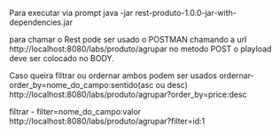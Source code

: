 Para executar via prompt
java -jar rest-produto-1.0.0-jar-with-dependencies.jar

para chamar o Rest pode ser usado o POSTMAN chamando a url
http://localhost:8080/labs/produto/agrupar no metodo POST o playload deve ser colocado no BODY.

Caso queira filtrar ou ordernar ambos podem ser usados
ordernar- order_by=nome_do_campo:sentido(asc ou desc)
http://localhost:8080/labs/produto/agrupar?order_by=price:desc

filtrar - filter=nome_do_campo:valor
http://localhost:8080/labs/produto/agrupar?filter=id:1

